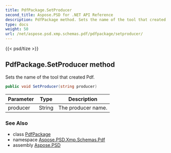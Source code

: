 ```yaml
---
title: PdfPackage.SetProducer
second_title: Aspose.PSD for .NET API Reference
description: PdfPackage method. Sets the name of the tool that created Pdf
type: docs
weight: 50
url: /net/aspose.psd.xmp.schemas.pdf/pdfpackage/setproducer/
---
```

{{< psd/tize >}}
## PdfPackage.SetProducer method

Sets the name of the tool that created Pdf.

```csharp
public void SetProducer(string producer)
```

| Parameter | Type | Description |
| --- | --- | --- |
| producer | String | The producer name. |

### See Also

* class [PdfPackage](../)
* namespace [Aspose.PSD.Xmp.Schemas.Pdf](../../pdfpackage/)
* assembly [Aspose.PSD](../../../)


